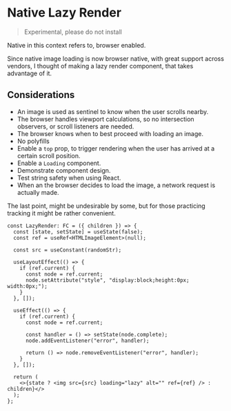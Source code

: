 # Native Lazy Render

> Experimental, please do not install

Native in this context refers to, browser enabled.

Since native image loading is now browser native, with great support across vendors, I thought of making a lazy render component, that takes advantage of it.

## Considerations

- An image is used as sentinel to know when the user scrolls nearby.
- The browser handles viewport calculations, so no intersection observers, or scroll listeners are needed.
- The browser knows when to best proceed with loading an image.
- No polyfills
- Enable a `top` prop, to trigger rendering when the user has arrived at a certain scroll position.
- Enable a `Loading` component.
- Demonstrate component design.
- Test string safety when using React.
- When an the browser decides to load the image, a network request is actually made.

The last point, might be undesirable by some, but for those practicing tracking it might be rather convenient.

```tsx
const LazyRender: FC = ({ children }) => {
  const [state, setState] = useState(false);
  const ref = useRef<HTMLImageElement>(null);

  const src = useConstant(randomStr);

  useLayoutEffect(() => {
    if (ref.current) {
      const node = ref.current;
      node.setAttribute("style", "display:block;height:0px; width:0px;");
    }
  }, []);

  useEffect(() => {
    if (ref.current) {
      const node = ref.current;

      const handler = () => setState(node.complete);
      node.addEventListener("error", handler);

      return () => node.removeEventListener("error", handler);
    }
  }, []);

  return (
    <>{state ? <img src={src} loading="lazy" alt="" ref={ref} /> : children}</>
  );
};
```
